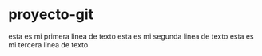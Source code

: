 # proyecto-git
esta es mi primera linea de texto
esta es mi segunda linea de texto
esta es mi tercera linea de texto